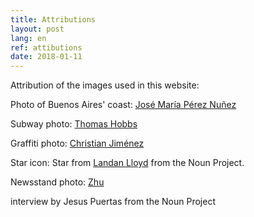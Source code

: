 ```yaml
---
title: Attributions
layout: post
lang: en
ref: attibutions
date: 2018-01-11
---
```


Attribution of the images used in this website:

Photo of Buenos Aires' coast: [José María Pérez Nuñez](https://www.flickr.com/photos/jmpznz/1762152357)

Subway photo: [Thomas Hobbs](https://www.flickr.com/photos/thomashobbs/363201423/)

Graffiti photo: [Christian Jiménez](https://www.flickr.com/photos/furlin/6225826766)

Star icon: Star from [Landan Lloyd](https://thenounproject.com/landan/) from the Noun Project.

Newsstand photo: [Zhu](https://www.flickr.com/photos/xiaozhuli/3513304451/)

interview by Jesus Puertas from the Noun Project
